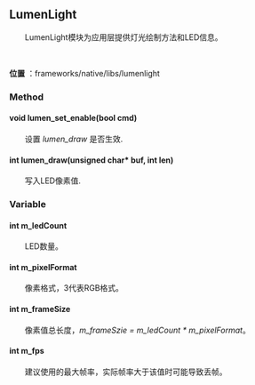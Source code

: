 ## LumenLight

&ensp;&ensp;&ensp;&ensp;LumenLight模块为应用层提供灯光绘制方法和LED信息。

<br>

**位置** ：frameworks/native/libs/lumenlight

### Method

#### void lumen_set_enable(bool cmd)

&ensp;&ensp;&ensp;&ensp;设置 *lumen_draw* 是否生效.

#### int lumen_draw(unsigned char* buf, int len)

&ensp;&ensp;&ensp;&ensp;写入LED像素值.


### Variable

#### int m_ledCount

&ensp;&ensp;&ensp;&ensp;LED数量。

#### int m_pixelFormat

&ensp;&ensp;&ensp;&ensp;像素格式，3代表RGB格式。

#### int m_frameSize

&ensp;&ensp;&ensp;&ensp;像素值总长度，*m_frameSzie =  m_ledCount *  m_pixelFormat*。

#### int m_fps

&ensp;&ensp;&ensp;&ensp;建议使用的最大帧率，实际帧率大于该值时可能导致丢帧。